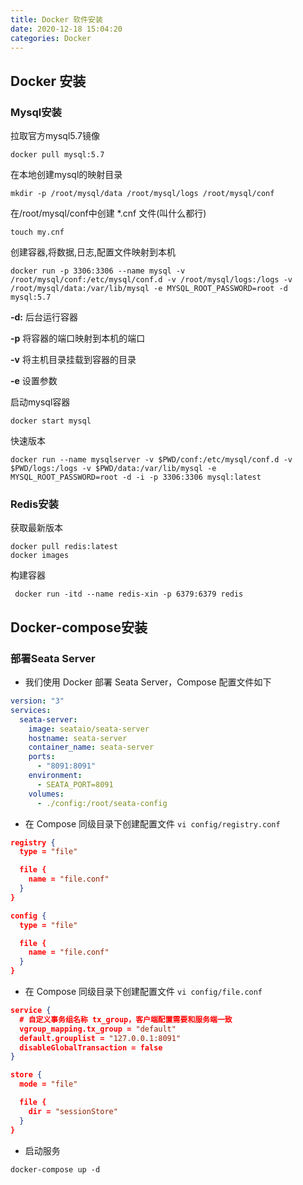```yaml
---
title: Docker 软件安装
date: 2020-12-18 15:04:20
categories: Docker
---
```


## Docker 安装

### Mysql安装

拉取官方mysql5.7镜像 

```shell
docker pull mysql:5.7
```

在本地创建mysql的映射目录

```shell
mkdir -p /root/mysql/data /root/mysql/logs /root/mysql/conf
```

在/root/mysql/conf中创建 *.cnf 文件(叫什么都行)

```shell
touch my.cnf
```

创建容器,将数据,日志,配置文件映射到本机

```shell
docker run -p 3306:3306 --name mysql -v /root/mysql/conf:/etc/mysql/conf.d -v /root/mysql/logs:/logs -v /root/mysql/data:/var/lib/mysql -e MYSQL_ROOT_PASSWORD=root -d mysql:5.7
```

**-d:** 后台运行容器

**-p** 将容器的端口映射到本机的端口

**-v** 将主机目录挂载到容器的目录

**-e** 设置参数

启动mysql容器

```shell
docker start mysql
```

快速版本

```shell
docker run --name mysqlserver -v $PWD/conf:/etc/mysql/conf.d -v $PWD/logs:/logs -v $PWD/data:/var/lib/mysql -e MYSQL_ROOT_PASSWORD=root -d -i -p 3306:3306 mysql:latest
```

### Redis安装

获取最新版本

```shell
docker pull redis:latest
docker images
```

构建容器

```shell
 docker run -itd --name redis-xin -p 6379:6379 redis
```

## Docker-compose安装

### 部署Seata Server

- 我们使用 Docker 部署 Seata Server，Compose 配置文件如下

```yml
version: "3"
services:
  seata-server:
    image: seataio/seata-server
    hostname: seata-server
    container_name: seata-server
    ports:
      - "8091:8091"
    environment:
      - SEATA_PORT=8091
    volumes:
      - ./config:/root/seata-config
```

- 在 Compose 同级目录下创建配置文件 `vi config/registry.conf`

```json
registry {
  type = "file"

  file {
    name = "file.conf"
  }
}

config {
  type = "file"

  file {
    name = "file.conf"
  }
}
```

- 在 Compose 同级目录下创建配置文件 `vi config/file.conf`

```json
service {
  # 自定义事务组名称 tx_group，客户端配置需要和服务端一致
  vgroup_mapping.tx_group = "default"
  default.grouplist = "127.0.0.1:8091"
  disableGlobalTransaction = false
}

store {
  mode = "file"

  file {
    dir = "sessionStore"
  }
}
```

- 启动服务

```shell
docker-compose up -d
```


